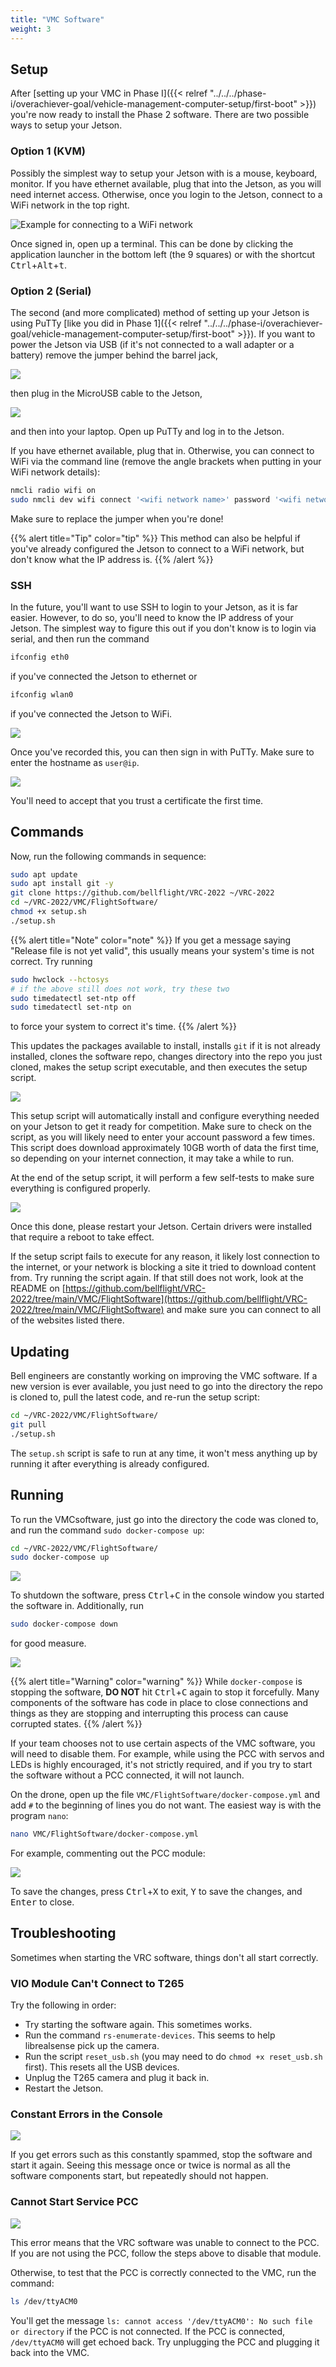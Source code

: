 ```yaml
---
title: "VMC Software"
weight: 3
---
```


## Setup

After
[setting up your VMC in Phase I]({{< relref "../../../phase-i/overachiever-goal/vehicle-management-computer-setup/first-boot" >}})
you're now ready to install the Phase 2 software.
There are two possible ways to setup your Jetson.

### Option 1 (KVM)

Possibly the simplest way to setup your Jetson with is a mouse, keyboard, monitor.
If you have ethernet available, plug that into the Jetson, as you will
need internet access. Otherwise, once you login to the Jetson,
connect to a WiFi network in the top right.

![Example for connecting to a WiFi network](image.png)

Once signed in, open up a terminal.
This can be done by clicking the application launcher
in the bottom left (the 9 squares) or with the shortcut
<kbd>Ctrl</kbd>+<kbd>Alt</kbd>+<kbd>t</kbd>.

### Option 2 (Serial)

The second (and more complicated) method of setting up your Jetson is using PuTTy
[like you did in Phase 1]({{< relref "../../../phase-i/overachiever-goal/vehicle-management-computer-setup/first-boot" >}}).
If you want to power the Jetson via USB (if it's not connected to
a wall adapter or a battery) remove the jumper behind the barrel jack,

![](image1.png)

then plug in the MicroUSB cable to the Jetson,

![](image2.png)

and then into your laptop. Open up PuTTy and log in to the Jetson.

If you have ethernet available, plug that in. Otherwise,
you can connect to WiFi via the command line (remove the
angle brackets when putting in your WiFi network details):

```bash
nmcli radio wifi on
sudo nmcli dev wifi connect '<wifi network name>' password '<wifi network password>'
```

Make sure to replace the jumper when you're done!

{{% alert title="Tip" color="tip" %}}
This method can also be helpful if you've already configured the
Jetson to connect to a WiFi network, but don't know what the IP address is.
{{% /alert %}}

### SSH

In the future, you'll want to use SSH to login to your Jetson,
as it is far easier. However, to do so, you'll need to know
the IP address of your Jetson. The simplest way to figure this out if
you don't know is to login via serial, and then run the command

```bash
ifconfig eth0
```

if you've connected the Jetson to ethernet or

```bash
ifconfig wlan0
```

if you've connected the Jetson to WiFi.

![](image3.png)

Once you've recorded this, you can then sign in with PuTTy.
Make sure to enter the hostname as `user@ip`.

![](image4.png)

You'll need to accept that you trust a certificate the first time.

## Commands

Now, run the following commands in sequence:

```bash
sudo apt update
sudo apt install git -y
git clone https://github.com/bellflight/VRC-2022 ~/VRC-2022
cd ~/VRC-2022/VMC/FlightSoftware/
chmod +x setup.sh
./setup.sh
```

{{% alert title="Note" color="note" %}}
If you get a message saying "Release file is not yet valid",
this usually means your system's time is not correct. Try running

```bash
sudo hwclock --hctosys
# if the above still does not work, try these two
sudo timedatectl set-ntp off
sudo timedatectl set-ntp on
```

to force your system to correct it's time.
{{% /alert %}}

This updates the packages available to install,
installs `git` if it is not already installed,
clones the software repo, changes directory into the repo you
just cloned, makes the setup script executable,
and then executes the setup script.

![](image5.png)

This setup script will automatically install and configure
everything needed on your Jetson to get it ready for competition.
Make sure to check on the script, as you will likely need to enter
your account password a few times. This script does download approximately
10GB worth of data the first time, so depending on your
internet connection, it may take a while to run.

At the end of the setup script, it will perform a few self-tests
to make sure everything is configured properly.

![](image6.png)

Once this done, please restart your Jetson. Certain drivers were installed
that require a reboot to take effect.

If the setup script fails to execute for any reason, it likely lost
connection to the internet, or your network is blocking a site it tried
to download content from. Try running the script again.
If that still does not work, look at the README on
[https://github.com/bellflight/VRC-2022/tree/main/VMC/FlightSoftware](https://github.com/bellflight/VRC-2022/tree/main/VMC/FlightSoftware)
and make sure you can connect to all of the websites listed there.

## Updating

Bell engineers are constantly working on improving the VMC software.
If a new version is ever available, you just need to go into the
directory the repo is cloned to, pull the latest code, and re-run the setup script:

```bash
cd ~/VRC-2022/VMC/FlightSoftware/
git pull
./setup.sh
```

The `setup.sh` script is safe to run at any time,
it won't mess anything up by running it after everything is already configured.

## Running

To run the VMCsoftware, just go into the directory
the code was cloned to, and run the command `sudo docker-compose up`:

```bash
cd ~/VRC-2022/VMC/FlightSoftware/
sudo docker-compose up
```

![](image7.png)

To shutdown the software, press <kbd>Ctrl</kbd>+<kbd>C</kbd> in the console
window you started the software in. Additionally, run

```bash
sudo docker-compose down
```

for good measure.

![](image8.png)

{{% alert title="Warning" color="warning" %}}
While `docker-compose` is stopping the software,
**DO NOT** hit <kbd>Ctrl</kbd>+<kbd>C</kbd> again to stop it forcefully.
Many components of the software has code in place to close connections
and things as they are stopping and interrupting this process can
cause corrupted states.
{{% /alert %}}

If your team chooses not to use certain aspects of the VMC software,
you will need to disable them. For example, while using the PCC
with servos and LEDs is highly encouraged, it's not strictly required,
and if you try to start the software without a PCC connected, it will not launch.

On the drone, open up the file `VMC/FlightSoftware/docker-compose.yml` and add `#`
to the beginning of lines you do not want. The easiest way is with the program `nano`:

```bash
nano VMC/FlightSoftware/docker-compose.yml
```

For example, commenting out the PCC module:

![](image9.png)

To save the changes, press <kbd>Ctrl</kbd>+<kbd>X</kbd> to exit,
<kbd>Y</kbd> to save the changes, and <kbd>Enter</kbd> to close.

## Troubleshooting

Sometimes when starting the VRC software, things don't all start correctly.

### VIO Module Can't Connect to T265

Try the following in order:

- Try starting the software again. This sometimes works.
- Run the command `rs-enumerate-devices`. This seems to help librealsense pick up the camera.
- Run the script `reset_usb.sh` (you may need to do `chmod +x reset_usb.sh` first).
  This resets all the USB devices.
- Unplug the T265 camera and plug it back in.
- Restart the Jetson.

### Constant Errors in the Console

![](image10.png)

If you get errors such as this constantly spammed, stop the software and
start it again. Seeing this message once or twice is normal as
all the software components start, but repeatedly should not happen.

### Cannot Start Service PCC

![](image11.png)

This error means that the VRC software was unable to connect to the PCC.
If you are not using the PCC, follow the steps above to disable that module.

Otherwise, to test that the PCC is correctly connected to the VMC, run the command:

```bash
ls /dev/ttyACM0
```

You'll get the message `ls: cannot access '/dev/ttyACM0': No such file or directory`
if the PCC is not connected. If the PCC is connected,
`/dev/ttyACM0` will get echoed back.
Try unplugging the PCC and plugging it back into the VMC.
